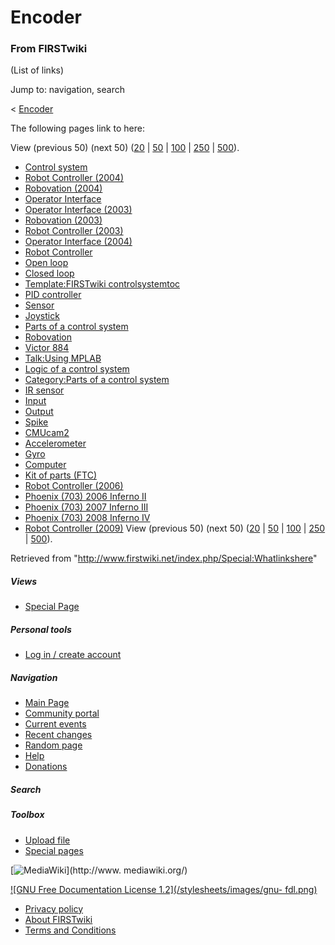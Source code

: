 # Encoder

### From FIRSTwiki

(List of links)

Jump to: navigation, search

&lt; [Encoder](/index.php?title=Encoder&redirect=no "Encoder" )  

The following pages link to here:

View (previous 50) (next 50)
([20](/index.php?title=Special:Whatlinkshere/Encoder&limit=20&from=0
"Special:Whatlinkshere/Encoder" ) |
[50](/index.php?title=Special:Whatlinkshere/Encoder&limit=50&from=0
"Special:Whatlinkshere/Encoder" ) |
[100](/index.php?title=Special:Whatlinkshere/Encoder&limit=100&from=0
"Special:Whatlinkshere/Encoder" ) |
[250](/index.php?title=Special:Whatlinkshere/Encoder&limit=250&from=0
"Special:Whatlinkshere/Encoder" ) |
[500](/index.php?title=Special:Whatlinkshere/Encoder&limit=500&from=0
"Special:Whatlinkshere/Encoder" )).

  * [Control system](/index.php/Control_system "Control system" )
  * [Robot Controller (2004)](/index.php/Robot_Controller_%282004%29 "Robot Controller \(2004\)" )
  * [Robovation (2004)](/index.php/Robovation_%282004%29 "Robovation \(2004\)" )
  * [Operator Interface](/index.php/Operator_Interface "Operator Interface" )
  * [Operator Interface (2003)](/index.php/Operator_Interface_%282003%29 "Operator Interface \(2003\)" )
  * [Robovation (2003)](/index.php/Robovation_%282003%29 "Robovation \(2003\)" )
  * [Robot Controller (2003)](/index.php/Robot_Controller_%282003%29 "Robot Controller \(2003\)" )
  * [Operator Interface (2004)](/index.php/Operator_Interface_%282004%29 "Operator Interface \(2004\)" )
  * [Robot Controller](/index.php/Robot_Controller "Robot Controller" )
  * [Open loop](/index.php/Open_loop "Open loop" )
  * [Closed loop](/index.php/Closed_loop "Closed loop" )
  * [Template:FIRSTwiki controlsystemtoc](/index.php/Template:FIRSTwiki_controlsystemtoc "Template:FIRSTwiki controlsystemtoc" )
  * [PID controller](/index.php/PID_controller "PID controller" )
  * [Sensor](/index.php/Sensor "Sensor" )
  * [Joystick](/index.php/Joystick "Joystick" )
  * [Parts of a control system](/index.php/Parts_of_a_control_system "Parts of a control system" )
  * [Robovation](/index.php/Robovation "Robovation" )
  * [Victor 884](/index.php/Victor_884 "Victor 884" )
  * [Talk:Using MPLAB](/index.php/Talk:Using_MPLAB "Talk:Using MPLAB" )
  * [Logic of a control system](/index.php/Logic_of_a_control_system "Logic of a control system" )
  * [Category:Parts of a control system](/index.php/Category:Parts_of_a_control_system "Category:Parts of a control system" )
  * [IR sensor](/index.php/IR_sensor "IR sensor" )
  * [Input](/index.php/Input "Input" )
  * [Output](/index.php/Output "Output" )
  * [Spike](/index.php/Spike "Spike" )
  * [CMUcam2](/index.php/CMUcam2 "CMUcam2" )
  * [Accelerometer](/index.php/Accelerometer "Accelerometer" )
  * [Gyro](/index.php/Gyro "Gyro" )
  * [Computer](/index.php/Computer "Computer" )
  * [Kit of parts (FTC)](/index.php/Kit_of_parts_%28FTC%29 "Kit of parts \(FTC\)" )
  * [Robot Controller (2006)](/index.php/Robot_Controller_%282006%29 "Robot Controller \(2006\)" )
  * [Phoenix (703) 2006 Inferno II](/index.php/Phoenix_%28703%29_2006_Inferno_II "Phoenix \(703\) 2006 Inferno II" )
  * [Phoenix (703) 2007 Inferno III](/index.php/Phoenix_%28703%29_2007_Inferno_III "Phoenix \(703\) 2007 Inferno III" )
  * [Phoenix (703) 2008 Inferno IV](/index.php/Phoenix_%28703%29_2008_Inferno_IV "Phoenix \(703\) 2008 Inferno IV" )
  * [Robot Controller (2009)](/index.php/Robot_Controller_%282009%29 "Robot Controller \(2009\)" )
View (previous 50) (next 50)
([20](/index.php?title=Special:Whatlinkshere/Encoder&limit=20&from=0
"Special:Whatlinkshere/Encoder" ) |
[50](/index.php?title=Special:Whatlinkshere/Encoder&limit=50&from=0
"Special:Whatlinkshere/Encoder" ) |
[100](/index.php?title=Special:Whatlinkshere/Encoder&limit=100&from=0
"Special:Whatlinkshere/Encoder" ) |
[250](/index.php?title=Special:Whatlinkshere/Encoder&limit=250&from=0
"Special:Whatlinkshere/Encoder" ) |
[500](/index.php?title=Special:Whatlinkshere/Encoder&limit=500&from=0
"Special:Whatlinkshere/Encoder" )).

Retrieved from "<http://www.firstwiki.net/index.php/Special:Whatlinkshere>"

##### Views

  * [Special Page](/index.php/Special:Whatlinkshere/Encoder)

##### Personal tools

  * [Log in / create account](/index.php?title=Special:Userlogin&returnto=Special:Whatlinkshere)

[](/index.php/Main_Page "Main Page" )

##### Navigation

  * [Main Page](/index.php/Main_Page)
  * [Community portal](/index.php/FIRSTwiki:Community_portal)
  * [Current events](/index.php/Current_events)
  * [Recent changes](/index.php/Special:Recentchanges)
  * [Random page](/index.php/Special:Random)
  * [Help](/index.php/Help:Contents)
  * [Donations](/index.php/FIRSTwiki:Site_support)

##### Search



##### Toolbox

  * [Upload file](/index.php/Special:Upload)
  * [Special pages](/index.php/Special:Specialpages)

[![MediaWiki](/skins/common/images/poweredby_mediawiki_88x31.png)](http://www.
mediawiki.org/)

[![GNU Free Documentation License 1.2](/stylesheets/images/gnu-
fdl.png)](http://www.gnu.org/copyleft/fdl.html)

  * [Privacy policy](/index.php/FIRSTwiki:Privacy_policy "FIRSTwiki:Privacy policy" )
  * [About FIRSTwiki](/index.php/FIRSTwiki:About "FIRSTwiki:About" )
  * [Terms and Conditions](/index.php/FIRSTwiki:Terms_and_conditions "FIRSTwiki:Terms and conditions" )

